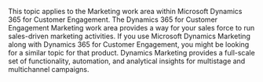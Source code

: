 This topic applies to the Marketing work area within Microsoft Dynamics 365 for Customer Engagement. The Dynamics 365 for Customer Engagement Marketing work area provides a way for your sales force to run sales-driven marketing activities. If you use Microsoft Dynamics Marketing along with Dynamics 365 for Customer Engagement, you might be looking for a similar topic for that product. Dynamics Marketing provides a full-scale set of functionality, automation, and analytical insights for multistage and multichannel campaigns.